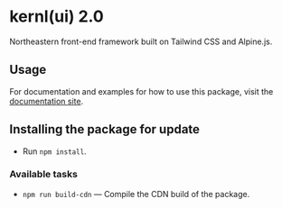 # kernl(ui) 2.0

Northeastern front-end framework built on Tailwind CSS and Alpine.js.

## Usage

For documentation and examples for how to use this package, visit the [documentation site](https://northeastern.netlify.com).

## Installing the package for update

- Run `npm install`.

### Available tasks

- `npm run build-cdn` — Compile the CDN build of the package.
